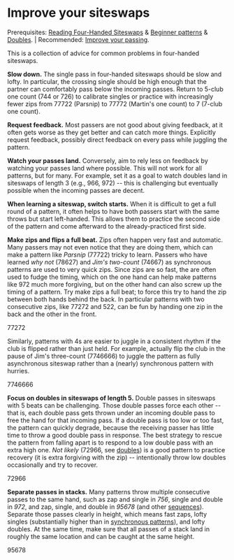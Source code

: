 # Improve your siteswaps

Prerequisites: [Reading Four-Handed Siteswaps]() & [Beginner patterns]() & [Doubles](). | Recommended: [Improve your passing](). 

This is a collection of advice for common problems in four-handed siteswaps.

**Slow down.** The single pass in four-handed siteswaps should be slow and lofty. In particular, the crossing single should be high enough that the partner can comfortably pass below the incoming passes. Return to 5-club one count (744 or 726) to calibrate singles or practice with increasingly fewer zips from 77722 (Parsnip) to 77772 (Martin's one count) to 7 (7-club one count). 

**Request feedback.** Most passers are not good about giving feedback, at it often gets worse as they get better and can catch more things. Explicitly request feedback, possibly direct feedback on every pass while juggling the pattern.

**Watch your passes land.** Conversely, aim to rely less on feedback by watching your passes land where possible. This will not work for all patterns, but for many. For example, set it as a goal to watch doubles land in siteswaps of length 3 (e.g., 966, 972) -- this is challenging but eventually possible when the incoming passes are decent.

**When learning a siteswap, switch starts.** When it is difficult to get a full round of a pattern, it often helps to have both passers start with the same throws but start left-handed. This allows them to practice the second side of the pattern and come afterward to the already-practiced first side.

**Make zips and flips a full beat.** Zips often happen very fast and automatic. Many passers may not even notice that they are doing them, which can make a pattern like *Parsnip* (77722) tricky to learn. Passers who have learned *why not* (78627) and *Jim's two-count* (74667) as synchronous patterns are used to very quick zips. Since zips are so fast, the are often used to fudge the timing, which on the one hand can help make patterns like 972 much more forgiving, but on the other hand can also screw up the timing of a pattern. Try make zips a full beat; to force this try to hand the zip between both hands behind the back. In particular patterns with two consecutive zips, like 77272 and 522, can be fun by handing one zip in the back and the other in the front.

<siteswap style='{"emphasizeThrows": [2,4,7,9], "emphasizeLines": [4,9]}'>77272</siteswap> 

Similarly, patterns with 4s are easier to juggle in a consistent rhythm if the club is flipped rather than just held. For example, actually flip the club in the pause of Jim's three-count (7746666) to juggle the pattern as fully asynchronous siteswap rather than a (nearly) synchronous pattern with hurries.

<siteswap style='{"emphasizeThrows": [2,9]}'>7746666</siteswap> 

**Focus on doubles in siteswaps of length 5.** Double passes in siteswaps with 5 beats can be challenging. Those double passes force each other -- that is, each double pass gets thrown under an incoming double pass to free the hand for that incoming pass. If a double pass is too low or too fast, the pattern can quickly degrade, because the receiving passer has little time to throw a good double pass in response. The best strategy to rescue the pattern from falling apart is to respond to a low double pass with an extra high one. *Not likely* (72966, see [doubles]()) is a good pattern to practice recovery (it is extra forgiving with the zip) -- intentionally throw low doubles occasionally and try to recover. 

<siteswap style='{"emphasizeThrows": [2,7,12,17], "iterations": 4, "emphasizeLines": [2,7,12,17]}'>72966</siteswap>

**Separate passes in stacks.** Many patterns throw multiple consecutive passes to the same hand, such as zap and single in *756*, single and double in *972*, and zap, single, and double in *95678* (and other [sequences]()). Separate those passes clearly in height, which means fast zaps, lofty singles (substantially higher than in [synchronous patterns]()), and lofty doubles. At the same time, make sure that all passes of a stack land in roughly the same location and can be caught at the same height.

<siteswap style='{"emphasizeThrows": [1,3,5], "emphasizeLines": [1,3,5],"iterations":4}'>95678</siteswap>






